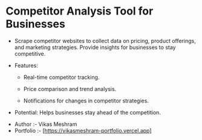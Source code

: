 # Competitor Analysis Tool for Businesses

- Scrape competitor websites to collect data on pricing, product offerings, and marketing strategies. Provide insights for businesses to stay competitive.

- Features:

  - Real-time competitor tracking.

  - Price comparison and trend analysis.

  - Notifications for changes in competitor strategies.

- Potential: Helps businesses stay ahead of the competition.

* Author :- Vikas Meshram
* Portfolio :- [https://vikasmeshram-portfolio.vercel.app]
